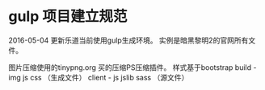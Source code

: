gulp 项目建立规范
====

2016-05-04 更新乐道当前使用gulp生成环境。
实例是暗黑黎明2的官网所有文件。

图片压缩使用的tinypng.org 买的压缩PS压缩插件。
样式基于bootstrap
build - img js css （生成文件）
client - js jslib sass （源文件）

